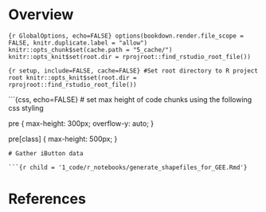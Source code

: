 # Overview

`{r GlobalOptions, echo=FALSE} options(bookdown.render.file_scope = FALSE, knitr.duplicate.label = "allow")  knitr::opts_chunk$set(cache.path = "5_cache/") knitr::opts_knit$set(root.dir = rprojroot::find_rstudio_root_file())`

`{r setup, include=FALSE, cache=FALSE} #Set root directory to R project root knitr::opts_knit$set(root.dir = rprojroot::find_rstudio_root_file())`

\`\`\`{css, echo=FALSE} \# set max height of code chunks using the
following css styling

pre { max-height: 300px; overflow-y: auto; }

pre\[class\] { max-height: 500px; }







    # Gather iButton data

    ```{r child = '1_code/r_notebooks/generate_shapefiles_for_GEE.Rmd'}

# References

<!--chapter:end:index.Rmd-->
